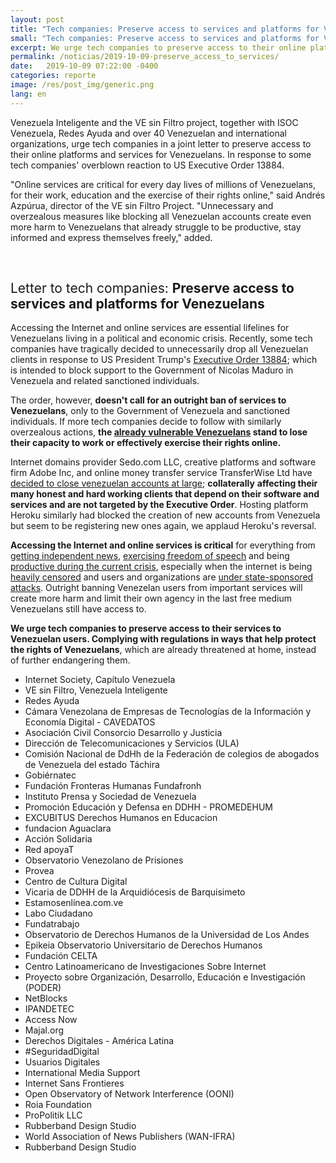 ```yaml
---
layout: post
title: "Tech companies: Preserve access to services and platforms for Venezuelans"
small: "Tech companies: Preserve access to services and platforms for Venezuelans."
excerpt: We urge tech companies to preserve access to their online platforms and services for Venezuelans. In response to some tech companies' overblown reaction to US Executive Order 13884.
permalink: /noticias/2019-10-09-preserve_access_to_services/
date:   2019-10-09 07:22:00 -0400
categories: reporte
image: /res/post_img/generic.png
lang: en
---
```


Venezuela Inteligente and the VE sin Filtro project, together with ISOC Venezuela, Redes Ayuda and over 40 Venezuelan and international organizations, urge tech companies in a joint letter to preserve access to their online platforms and services for Venezuelans. In response to some tech companies' overblown reaction to US Executive Order 13884.

"Online services are critical for every day lives of millions of Venezuelans, for their work, education and the exercise of their rights online," said Andrés Azpúrua, director of the VE sin Filtro Project. "Unnecessary and overzealous measures like blocking all Venezuelan accounts create even more harm to Venezuelans that already struggle to be productive, stay informed and express themselves freely," added.

<br>
<h2 style="font-weight: normal;"> Letter to tech companies: <b>Preserve access to services and platforms for Venezuelans</b></h2>


Accessing the Internet and online services are essential lifelines for
Venezuelans living in a political and economic crisis. Recently, some
tech companies have tragically decided to unnecessarily drop all
Venezuelan clients in response to US President Trump\'s [Executive
Order
13884](https://www.state.gov/venezuela-related-sanctions/);
which is intended to block support to the Government of Nicolas Maduro
in Venezuela and related sanctioned individuals.

The order, however, **doesn\'t call for an outright ban of services to
Venezuelans**, only to the Government of Venezuela and sanctioned
individuals. If more tech companies decide to follow with similarly
overzealous actions, **the [already vulnerable
Venezuelans](https://www.ohchr.org/en/NewsEvents/Pages/DisplayNews.aspx?NewsID=24788&LangID=E)
stand to lose their capacity to work or effectively exercise their
rights online.**

Internet domains provider Sedo.com LLC, creative platforms and software
firm Adobe Inc, and online money transfer service TransferWise Ltd have
[decided to close venezuelan accounts at
large](https://helpx.adobe.com/la/x-productkb/policy-pricing/executive-order-venezuela.html);
**collaterally** **affecting their many honest and hard working clients
that depend on their software and services and are not targeted by the
Executive Order**. Hosting platform Heroku similarly had blocked the
creation of new accounts from Venezuela but seem to be registering new
ones again, we applaud Heroku\'s reversal.

**Accessing the Internet and online services is critical** for
everything from [getting independent
news](https://time.com/5571504/venezuela-internet-press-freedom/),
[exercising freedom of
speech](https://freedomhouse.org/report/freedom-net/2018/venezuela)
and being [productive during the current
crisis](https://www.caracaschronicles.com/2019/04/14/electronic-nomads-the-life-of-a-venezuelan-freelancer/),
especially when the internet is being [heavily
censored](https://vesinfiltro.com/noticias/la_censura_no_se_detiene_por_visita_de_bachelet/)
and users and organizations are [under state-sponsored
attacks](https://vesinfiltro.com/noticias/Phishing_by_Venezuelan_government_targets_activists/).
Outright banning Venezelan users from important services will create
more harm and limit their own agency in the last free medium Venezuelans
still have access to.

**We urge tech companies to preserve access to their services to
Venezuelan users. Complying with regulations in ways that help protect
the rights of Venezuelans**, which are already threatened at home,
instead of further endangering them.

- Internet Society, Capítulo Venezuela
- VE sin Filtro, Venezuela Inteligente
- Redes Ayuda
- Cámara Venezolana de Empresas de Tecnologías de la Información y Economía Digital - CAVEDATOS
- Asociación Civil Consorcio Desarrollo y Justicia
- Dirección de Telecomunicaciones y Servicios (ULA)
- Comisión Nacional de DdHh de la Federación de colegios de abogados de Venezuela del estado Táchira
- Gobiérnatec
- Fundación Fronteras Humanas Fundafronh
- Instituto Prensa y Sociedad de Venezuela
- Promoción Educación y Defensa en DDHH - PROMEDEHUM
- EXCUBITUS Derechos Humanos en Educacion
- fundacion Aguaclara
- Acción Solidaria
- Red apoyaT
- Observatorio Venezolano de Prisiones
- Provea
- Centro de Cultura Digital
- Vicaria de DDHH de la Arquidiócesis de Barquisimeto
- Estamosenlínea.com.ve
- Labo Ciudadano
- Fundatrabajo
- Observatorio de Derechos Humanos de la Universidad de Los Andes
- Epikeia Observatorio Universitario de Derechos Humanos
- Fundación CELTA
- Centro Latinoamericano de Investigaciones Sobre Internet
- Proyecto sobre Organización, Desarrollo, Educación e Investigación (PODER)
- NetBlocks
- IPANDETEC
- Access Now
- Majal.org
- Derechos Digitales - América Latina
- #SeguridadDigital
- Usuarios Digitales
- International Media Support
- Internet Sans Frontieres
- Open Observatory of Network Interference (OONI)
- Roia Foundation
- ProPolitik LLC
- Rubberband Design Studio
- World Association of News Publishers (WAN-IFRA)
- Rubberband Design Studio
